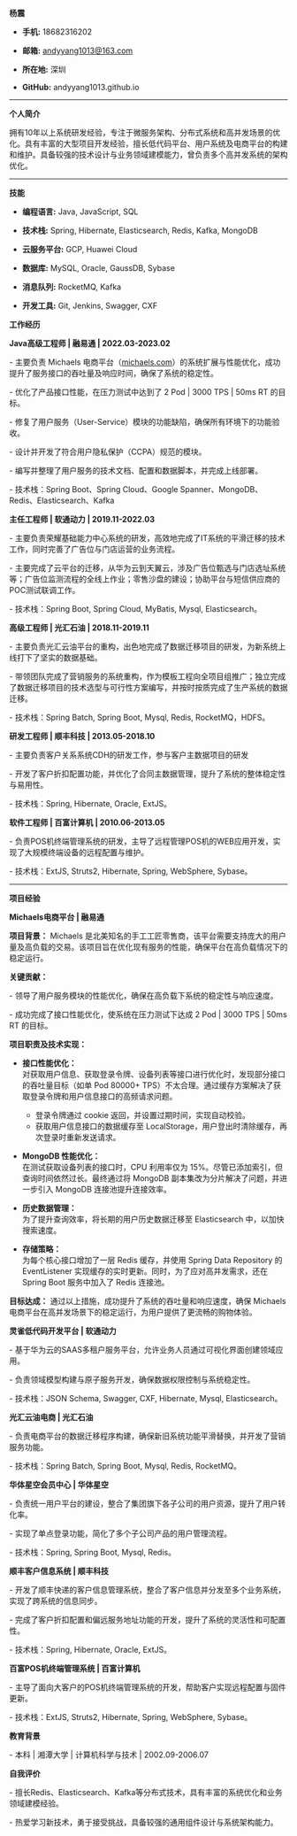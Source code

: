 **杨震**

-   **手机:** 18682316202

-   **邮箱:** andyyang1013@163.com

-   **所在地:** 深圳

-   **GitHub:** andyyang1013.github.io

------------------------------------------------------------------------

**个人简介**

拥有10年以上系统研发经验，专注于微服务架构、分布式系统和高并发场景的优化。具有丰富的大型项目开发经验，擅长低代码平台、用户系统及电商平台的构建和维护。具备较强的技术设计与业务领域建模能力，曾负责多个高并发系统的架构优化。

------------------------------------------------------------------------

**技能**

-   **编程语言:** Java, JavaScript, SQL

-   **技术栈:** Spring, Hibernate, Elasticsearch, Redis, Kafka, MongoDB

-   **云服务平台:** GCP, Huawei Cloud

-   **数据库:** MySQL, Oracle, GaussDB, Sybase

-   **消息队列:** RocketMQ, Kafka

-   **开发工具:** Git, Jenkins, Swagger, CXF

**工作经历**

**Java高级工程师 \| 融易通 \| 2022.03-2023.02**

\- 主要负责 Michaels 电商平台（[michaels.com](https://www.michaels.com)）的系统扩展与性能优化，成功提升了服务接口的吞吐量及响应时间，确保了系统的稳定性。

\- 优化了产品接口性能，在压力测试中达到了 2 Pod \| 3000 TPS \| 50ms RT 的目标。

\- 修复了用户服务（User-Service）模块的功能缺陷，确保所有环境下的功能验收。

\- 设计并开发了符合用户隐私保护（CCPA）规范的模块。

\- 编写并整理了用户服务的技术文档、配置和数据脚本，并完成上线部署。

\- 技术栈：Spring Boot、Spring Cloud、Google Spanner、MongoDB、Redis、Elasticsearch、Kafka

**主任工程师 \| 软通动力 \| 2019.11-2022.03**

\- 主要负责荣耀基础能力中心系统的研发，高效地完成了IT系统的平滑迁移的技术工作，同时完善了广告位与门店运营的业务流程。

\- 主要完成了云平台的迁移，从华为云到天翼云，涉及广告位甄选与门店选址系统等；广告位监测流程的全线上作业；零售沙盘的建设；协助平台与短信供应商的POC测试联调工作。

\- 技术栈：Spring Boot, Spring Cloud, MyBatis, Mysql, Elasticsearch。

**高级工程师 \| 光汇石油 \| 2018.11-2019.11**

\- 主要负责光汇云油平台的重构，出色地完成了数据迁移项目的研发，为新系统上线打下了坚实的数据基础。

\- 带领团队完成了营销服务的系统重构，作为模板工程向全项目组推广；独立完成了数据迁移项目的技术选型与可行性方案编写，并按时按质完成了生产系统的数据迁移。

\- 技术栈：Spring Batch, Spring Boot, Mysql, Redis, RocketMQ，HDFS。

**研发工程师 \| 顺丰科技 \| 2013.05-2018.10**

\- 主要负责客户关系系统CDH的研发工作，参与客户主数据项目的研发

\- 开发了客户折扣配置功能，并优化了合同主数据管理，提升了系统的整体稳定性与易用性。

\- 技术栈：Spring, Hibernate, Oracle, ExtJS。

**软件工程师 \| 百富计算机 \| 2010.06-2013.05**

\- 负责POS机终端管理系统的研发，主导了远程管理POS机的WEB应用开发，实现了大规模终端设备的远程配置与维护。

\- 技术栈：ExtJS, Struts2, Hibernate, Spring, WebSphere, Sybase。

------------------------------------------------------------------------

**项目经验**

**Michaels电商平台 \| 融易通**

**项目背景：**
Michaels 是北美知名的手工工匠零售商，该平台需要支持庞大的用户量及高负载的交易。该项目旨在优化现有服务的性能，确保平台在高负载情况下的稳定运行。

**关键贡献：**

\- 领导了用户服务模块的性能优化，确保在高负载下系统的稳定性与响应速度。

\- 成功完成了接口性能优化，使系统在压力测试下达成 2 Pod \| 3000 TPS \| 50ms RT 的目标。

**项目职责及技术实现：**

- **接口性能优化：**  
  对获取用户信息、获取登录令牌、设备列表等接口进行优化时，发现部分接口的吞吐量目标（如单 Pod 80000+ TPS）不太合理。通过缓存方案解决了获取登录令牌和用户信息接口的高频请求问题。
  - 登录令牌通过 cookie 返回，并设置过期时间，实现自动校验。
  - 获取用户信息接口的数据缓存至 LocalStorage，用户登出时清除缓存，再次登录时重新发送请求。

- **MongoDB 性能优化：**  
  在测试获取设备列表的接口时，CPU 利用率仅为 15%。尽管已添加索引，但查询时间依然过长。最终通过将 MongoDB 副本集改为分片解决了问题，并进一步引入 MongoDB 连接池提升连接效率。

- **历史数据管理：**  
  为了提升查询效率，将长期的用户历史数据迁移至 Elasticsearch 中，以加快搜索速度。

- **存储策略：**  
  为每个核心接口增加了一层 Redis 缓存，并使用 Spring Data Repository 的 EventListener 实现缓存的实时更新。同时，为了应对高并发需求，还在 Spring Boot 服务中加入了 Redis 连接池。

**目标达成：**
通过以上措施，成功提升了系统的吞吐量和响应速度，确保 Michaels 电商平台在高并发场景下的稳定运行，为用户提供了更流畅的购物体验。

**灵雀低代码开发平台 \| 软通动力**

\- 基于华为云的SAAS多租户服务平台，允许业务人员通过可视化界面创建领域应用。

\- 负责领域模型构建与原子服务开发，确保数据权限控制与系统稳定性。

\- 技术栈：JSON Schema, Swagger, CXF, Hibernate, Mysql, Elasticsearch。

**光汇云油电商 \| 光汇石油**

\- 负责电商平台的数据迁移程序构建，确保新旧系统功能平滑替换，并开发了营销服务功能。

\- 技术栈：Spring Batch, Spring Boot, Mysql, Redis, RocketMQ。

**华体星空会员中心 \| 华体星空**

\- 负责统一用户平台的建设，整合了集团旗下各子公司的用户资源，提升了用户转化率。

\- 实现了单点登录功能，简化了多个子公司产品的用户管理流程。

\- 技术栈：Spring, Spring Boot, Mysql, Redis。

**顺丰客户信息系统 \| 顺丰科技**

\- 开发了顺丰快递的客户信息管理系统，整合了客户信息并分发至多个业务系统，实现了跨系统的信息同步。

\- 完成了客户折扣配置和偏远服务地址功能的开发，提升了系统的灵活性和可配置性。

\- 技术栈：Spring, Hibernate, Oracle, ExtJS。

**百富POS机终端管理系统 \| 百富计算机**

\- 主导了面向大客户的POS机终端管理系统的开发，帮助客户实现远程配置与固件更新。

\- 技术栈：ExtJS, Struts2, Hibernate, Spring, WebSphere, Sybase。

**教育背景**

\- 本科 \| 湘潭大学 \| 计算机科学与技术 \| 2002.09-2006.07

**自我评价**

\- 擅长Redis、Elasticsearch、Kafka等分布式技术，具有丰富的系统优化和业务领域建模经验。

\- 热爱学习新技术，勇于接受挑战，具备较强的通用组件设计与系统架构能力。
